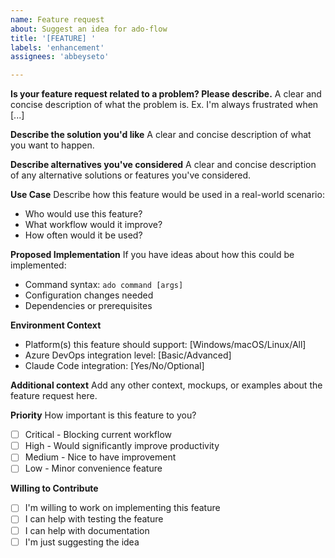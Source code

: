 ```yaml
---
name: Feature request
about: Suggest an idea for ado-flow
title: '[FEATURE] '
labels: 'enhancement'
assignees: 'abbeyseto'

---
```


**Is your feature request related to a problem? Please describe.**
A clear and concise description of what the problem is. Ex. I'm always frustrated when [...]

**Describe the solution you'd like**
A clear and concise description of what you want to happen.

**Describe alternatives you've considered**
A clear and concise description of any alternative solutions or features you've considered.

**Use Case**
Describe how this feature would be used in a real-world scenario:
- Who would use this feature?
- What workflow would it improve?
- How often would it be used?

**Proposed Implementation**
If you have ideas about how this could be implemented:
- Command syntax: `ado command [args]`
- Configuration changes needed
- Dependencies or prerequisites

**Environment Context**
- Platform(s) this feature should support: [Windows/macOS/Linux/All]
- Azure DevOps integration level: [Basic/Advanced]
- Claude Code integration: [Yes/No/Optional]

**Additional context**
Add any other context, mockups, or examples about the feature request here.

**Priority**
How important is this feature to you?
- [ ] Critical - Blocking current workflow
- [ ] High - Would significantly improve productivity  
- [ ] Medium - Nice to have improvement
- [ ] Low - Minor convenience feature

**Willing to Contribute**
- [ ] I'm willing to work on implementing this feature
- [ ] I can help with testing the feature
- [ ] I can help with documentation
- [ ] I'm just suggesting the idea